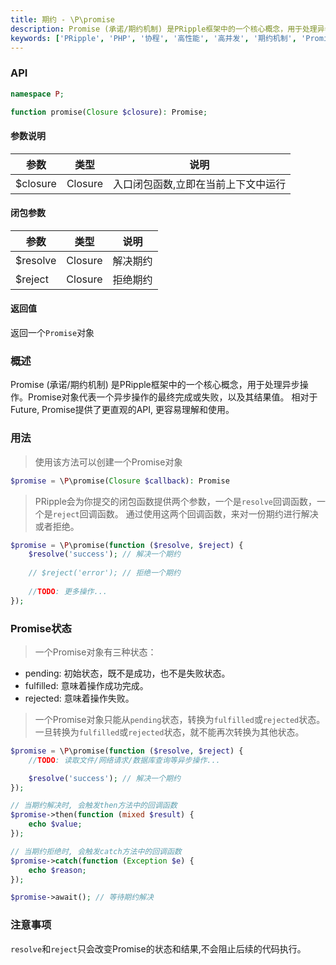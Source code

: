 ```yaml
---
title: 期约 - \P\promise
description: Promise (承诺/期约机制) 是PRipple框架中的一个核心概念，用于处理异步操作。Promise对象代表一个异步操作的最终完成或失败，以及其结果值。相对于Future, Promise提供了更直观的API, 更容易理解和使用。
keywords: ['PRipple', 'PHP', '协程', '高性能', '高并发', '期约机制', 'Promise','承诺机制']
---
```


### API

```php
namespace P;

function promise(Closure $closure): Promise;
```

#### 参数说明

| 参数       | 类型      | 说明                 |
|----------|---------|--------------------|
| $closure | Closure | 入口闭包函数,立即在当前上下文中运行 |

#### 闭包参数

| 参数       | 类型      | 说明   |
|----------|---------|------|
| $resolve | Closure | 解决期约 |
| $reject  | Closure | 拒绝期约 |

#### 返回值

返回一个`Promise`对象

### 概述

Promise (承诺/期约机制) 是PRipple框架中的一个核心概念，用于处理异步操作。Promise对象代表一个异步操作的最终完成或失败，以及其结果值。
相对于Future, Promise提供了更直观的API, 更容易理解和使用。

### 用法

> 使用该方法可以创建一个Promise对象

```php
$promise = \P\promise(Closure $callback): Promise
```

> PRipple会为你提交的闭包函数提供两个参数，一个是`resolve`回调函数，一个是`reject`回调函数。
> 通过使用这两个回调函数，来对一份期约进行解决或者拒绝。

```php
$promise = \P\promise(function ($resolve, $reject) {
    $resolve('success'); // 解决一个期约
    
    // $reject('error'); // 拒绝一个期约
    
    //TODO: 更多操作...
});
```

### Promise状态

> 一个Promise对象有三种状态：

- pending: 初始状态，既不是成功，也不是失败状态。
- fulfilled: 意味着操作成功完成。
- rejected: 意味着操作失败。

> 一个Promise对象只能从`pending`状态，转换为`fulfilled`或`rejected`状态。
> 一旦转换为`fulfilled`或`rejected`状态，就不能再次转换为其他状态。

```php
$promise = \P\promise(function ($resolve, $reject) {
    //TODO: 读取文件/网络请求/数据库查询等异步操作...

    $resolve('success'); // 解决一个期约
});

// 当期约解决时, 会触发then方法中的回调函数
$promise->then(function (mixed $result) {
    echo $value;
});

// 当期约拒绝时, 会触发catch方法中的回调函数
$promise->catch(function (Exception $e) {
    echo $reason;
});

$promise->await(); // 等待期约解决
```

### 注意事项

`resolve`和`reject`只会改变Promise的状态和结果,不会阻止后续的代码执行。
